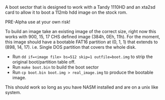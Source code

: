 A boot sector that is designed to work with a Tandy 1110HD and an xta2sd card to allow it to boot a 112mb hdd image on the stock rom.

PRE-Alpha use at your own risk!

To build an image take an existing image of the correct size, right now this works with 900, 15, 17 CHS defined image (384h, 0Eh, 11h). For the moment, this image should have a bootable FAT16 partition at (0, 1, 1) that extends to (898, 14, 17). i.e. Single DOS partition that covers the whole disk.


* Run `dd if=<image file> bs=512 skip=1 outfile=boot.img` to strip the original boot/partition table off.
* Run `make boot.bin` to build the boot sector
* Run `cp boot.bin boot.img > real_image.img` to produce the bootable image.

This should work so long as you have NASM installed and are on a unix like system.

